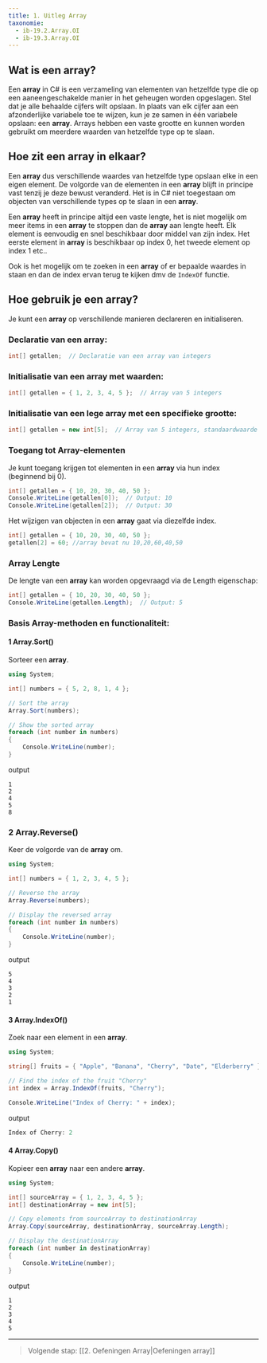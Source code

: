 ```yaml
---
title: 1. Uitleg Array
taxonomie:
  - ib-19.2.Array.OI
  - ib-19.3.Array.OI
---
```


## Wat is een array?
Een **array** in C# is een verzameling van elementen van hetzelfde type die op een aaneengeschakelde manier in het geheugen worden opgeslagen. Stel dat je alle behaalde cijfers wilt opslaan. In plaats van elk cijfer aan een afzonderlijke variabele toe te wijzen, kun je ze samen in één variabele opslaan: een **array**. Arrays hebben een vaste grootte en kunnen worden gebruikt om meerdere waarden van hetzelfde type op te slaan. 

## Hoe zit een array in elkaar?
Een **array** dus verschillende waardes van hetzelfde type opslaan elke in een eigen element. De volgorde van de elementen in een **array** blijft in principe vast tenzij je deze bewust veranderd.
Het is in C# niet toegestaan om objecten van verschillende types op te slaan in een **array**. 

Een **array** heeft in principe altijd een vaste lengte, het is niet mogelijk om meer items in een **array** te stoppen dan de **array** aan lengte heeft.
Elk element is eenvoudig en snel beschikbaar door middel van zijn index. Het eerste element in **array** is beschikbaar op index 0, het tweede element op index 1 etc..

Ook is het mogelijk om te zoeken in een **array** of er bepaalde waardes in staan en dan de index ervan terug te kijken dmv de `IndexOf` functie.

## Hoe gebruik je een array?
Je kunt een **array** op verschillende manieren declareren en initialiseren.

### Declaratie van een array:
```csharp
int[] getallen;  // Declaratie van een array van integers
```
### Initialisatie van een array met waarden:

```csharp
int[] getallen = { 1, 2, 3, 4, 5 };  // Array van 5 integers
```

### Initialisatie van een lege array met een specifieke grootte:
```csharp
int[] getallen = new int[5];  // Array van 5 integers, standaardwaarde = 0
```

### Toegang tot Array-elementen
Je kunt toegang krijgen tot elementen in een **array** via hun index (beginnend bij 0).

```csharp
int[] getallen = { 10, 20, 30, 40, 50 };
Console.WriteLine(getallen[0]);  // Output: 10
Console.WriteLine(getallen[2]);  // Output: 30
```
Het wijzigen van objecten in een **array** gaat via diezelfde index.
```csharp
int[] getallen = { 10, 20, 30, 40, 50 };
getallen[2] = 60; //array bevat nu 10,20,60,40,50
```

### Array Lengte
De lengte van een **array** kan worden opgevraagd via de Length eigenschap:

```csharp
int[] getallen = { 10, 20, 30, 40, 50 };
Console.WriteLine(getallen.Length);  // Output: 5
```

### Basis Array-methoden en functionaliteit:

#### 1 Array.Sort() 
Sorteer een **array**.

```csharp
using System;

int[] numbers = { 5, 2, 8, 1, 4 };

// Sort the array
Array.Sort(numbers);

// Show the sorted array
foreach (int number in numbers)
{
    Console.WriteLine(number);
}
```
output
```
1
2
4
5
8
```

### 2 Array.Reverse()
Keer de volgorde van de **array** om.
```csharp
using System;

int[] numbers = { 1, 2, 3, 4, 5 };

// Reverse the array
Array.Reverse(numbers);

// Display the reversed array
foreach (int number in numbers)
{
    Console.WriteLine(number);
}
```
output
```
5
4
3
2
1
```

#### 3 Array.IndexOf()
Zoek naar een element in een **array**.
```csharp
using System;

string[] fruits = { "Apple", "Banana", "Cherry", "Date", "Elderberry" };

// Find the index of the fruit "Cherry"
int index = Array.IndexOf(fruits, "Cherry");

Console.WriteLine("Index of Cherry: " + index);  
```
output
```csharp
Index of Cherry: 2
```

#### 4 Array.Copy()
Kopieer een **array** naar een andere **array**.
```csharp
using System;

int[] sourceArray = { 1, 2, 3, 4, 5 };
int[] destinationArray = new int[5];

// Copy elements from sourceArray to destinationArray
Array.Copy(sourceArray, destinationArray, sourceArray.Length);

// Display the destinationArray
foreach (int number in destinationArray)
{
    Console.WriteLine(number);
}
```
output
```
1
2
3
4
5
```

---

> Volgende stap: [[2. Oefeningen Array|Oefeningen array]]